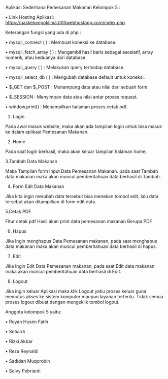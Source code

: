 Aplikasi Sederhana Pemesanan Makanan Kelompok 5 :

• Link Hosting Aplikasi:  https://uaskelompoklima.000webhostapp.com/index.php 



Keterangan fungsi yang ada di php :

• mysqli_connect ( ) : Membuat koneksi ke database.

• mysqli_fetch_array ( ) : Mengambil hasil baris sebagai asosiatif, array numerik, atau keduanya dari database.

• mysqli_query ( ) : Melakukan query terhadap database.

• mysqli_select_db ( ) : Mengubah database default untuk koneksi.

• $_GET dan $_POST : Menampung data atau nilai dari sebuah form.

• $_SESSION : Menyimpan data atau nilai antar proses request.

• window.print() : Menampilkan halaman proses cetak pdf.

1. Login

Pada awal masuk website, maka akan ada tampilan login untuk bisa masuk ke dalam aplikasi Pemesanan Makanan.

2. Home

Pada saat login berhasil, maka akan keluar tampilan halaman home.

3.Tambah Data Makanan

Maka Tampilan form Input Data Pemesanan Makanan. pada saat Tambah data makanan maka akan muncul pemberitahuan data berhasil di Tambah.

4. Form Edit Data Makanan

Jika kita ingin merubah data tersebut bisa menekan tombol edit, lalu data tersebut akan ditampilkan di form edit data.

5.Cetak PDF

Fitur cetak pdf Hasil akan print data pemesanan makanan Berupa PDF

6. Hapus

Jika Ingin menghapus Data Pemesanan makanan, pada saat menghapus data makanan maka akan muncul pemberitahuan data berhasil di hapus.

7. Edit

Jika Ingin Edit Data Pemesanan makanan, pada saat Edit data makanan maka akan muncul pemberitahuan data berhasil di Edit.

8. Logout

Jika ingin keluar Aplikasi maka klik Logout yatiu proses keluar guna memutus akses ke sistem komputer maupun layanan tertentu. Tidak semua proses logout dibuat dengan mengeklik tombol logout.


Anggota kelompok 5 yaitu:

• Royan Husen Fatih

• Setiardi

• Rizki Akbar

• Reza Reynaldi

• Sadidan Muqorobin

• Selvy Pebrianti


